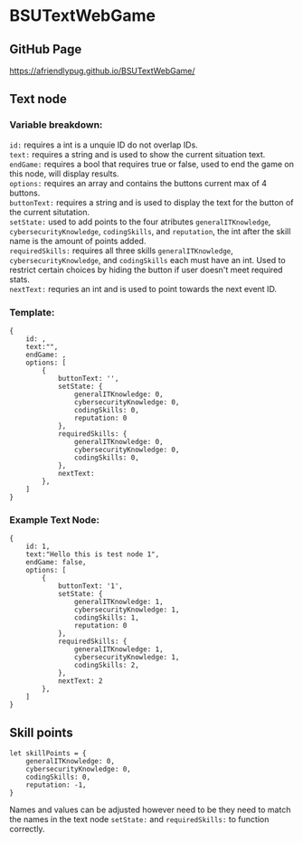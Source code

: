 # BSUTextWebGame
## GitHub Page

<https://afriendlypug.github.io/BSUTextWebGame/>

## Text node

### Variable breakdown:
`id:` requires a int is a unquie ID do not overlap IDs.<br/>
`text:` requires a string and is used to show the current situation text.<br/>
`endGame:` requires a bool that requires true or false, used to end the game on this node, will display results.<br/>
`options:` requires an array and contains the buttons current max of 4 buttons.<br/>
`buttonText:` requires a string and is used to display the text for the button of the current situtation.<br/>
`setState:` used to add points to the four atributes `generalITKnowledge`, `cybersecurityKnowledge`, `codingSkills`, and `reputation`, the int after the skill name is the amount of points added.<br/>
`requiredSkills:` requires all three skills `generalITKnowledge`, `cybersecurityKnowledge`, and `codingSkills` each must have an int. Used to restrict certain choices by hiding the button if user doesn't meet required stats. <br/>
`nextText:` requries an int and is used to point towards the next event ID.<br/>

###  Template:
```
{
    id: ,
    text:"",
    endGame: ,
    options: [
        {
            buttonText: '',
            setState: {
                generalITKnowledge: 0,
                cybersecurityKnowledge: 0,
                codingSkills: 0,
                reputation: 0
            }, 
            requiredSkills: {
                generalITKnowledge: 0,
                cybersecurityKnowledge: 0,
                codingSkills: 0, 
            },
            nextText: 
        },
    ]
}
```

### Example Text Node:
```
{
    id: 1,
    text:"Hello this is test node 1",
    endGame: false,
    options: [
        {
            buttonText: '1',
            setState: {
                generalITKnowledge: 1,
                cybersecurityKnowledge: 1,
                codingSkills: 1,
                reputation: 0
            }, 
            requiredSkills: {
                generalITKnowledge: 1,
                cybersecurityKnowledge: 1,
                codingSkills: 2, 
            },
            nextText: 2
        },
    ]
}
```

## Skill points
```
let skillPoints = {
    generalITKnowledge: 0,
    cybersecurityKnowledge: 0,
    codingSkills: 0,
    reputation: -1,
}
```
Names and values can be adjusted however need to be they need to match the names in the text node `setState:` and `requiredSkills:` to function correctly.
